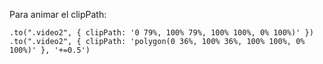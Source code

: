 Para animar el clipPath:

```
.to(".video2", { clipPath: '0 79%, 100% 79%, 100% 100%, 0% 100%)' })
.to(".video2", { clipPath: 'polygon(0 36%, 100% 36%, 100% 100%, 0% 100%)' }, '+=0.5')
```
